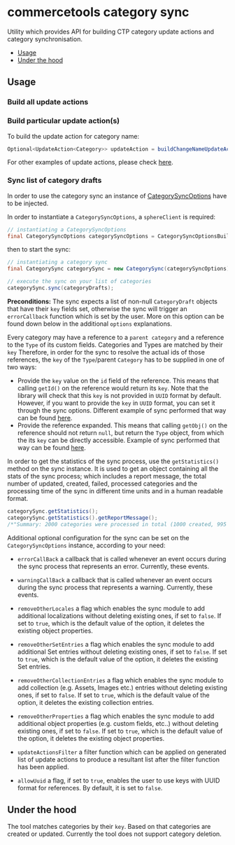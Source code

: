 # commercetools category sync

Utility which provides API for building CTP category update actions and category synchronisation.

- [Usage](#usage)
- [Under the hood](#under-the-hood)

## Usage

### Build all update actions

<!-- TODO: A code snippet will be added once #14 is resolved -->

### Build particular update action(s)

To build the update action for category name:
````java
Optional<UpdateAction<Category>> updateAction = buildChangeNameUpdateAction(oldCategory, categoryDraft);
````
For other examples of update actions, please check [here](). <!-- TODO: Add link to Integration tests.-->

### Sync list of category drafts

In order to use the category sync an instance of
[CategorySyncOptions](https://github.com/commercetools/commercetools-sync-java/blob/master/src/main/java/com/commercetools/sync/categories/CategorySyncOptions.java) have to be injected.

In order to instantiate a `CategorySyncOptions`, a `sphereClient` is required:
````java
// instantiating a CategorySyncOptions
final CategorySyncOptions categorySyncOptions = CategorySyncOptionsBuilder.of(sphereClient).build();
````

then to start the sync:
````java
// instantiating a category sync
final CategorySync categorySync = new CategorySync(categorySyncOptions);

// execute the sync on your list of categories
categorySync.sync(categoryDrafts);
````
**Preconditions:** The sync expects a list of non-null `CategoryDraft` objects that have their `key` fields set, otherwise
 the sync will trigger an `errorCallback` function which is set by the user. More on this option can be found down below
 in the additional `options` explanations.
 
 Every category may have a reference to a `parent category` and a reference to the `Type` of its custom fields. Categories 
and Types are matched by their `key` Therefore, in order for the sync to resolve the 
 actual ids of those references, the `key` of the `Type`/parent `Category` has to be supplied in one of two ways:
 - Provide the `key` value on the `id` field of the reference. This means that calling `getId()` on the
 reference would return its `key`. Note that the library will check that this `key` is not 
 provided in `UUID` format by default. However, if you want to provide the `key` in `UUID` format, you can
  set it through the sync options. Different example of sync performed that way can be found [here]().
 - Provide the reference expanded. This means that calling `getObj()` on the reference should not return `null`,
  but return the `Type` object, from which the its `key` can be directly accessible. Example of sync performed that 
  way can be found [here]().


In order to get the statistics of the sync process, use the `getStatistics()` method on the sync instance. It is used 
to get an object containing all the stats of the sync process; which includes a report message, the total number of updated, created, 
failed, processed categories and the processing time of the sync in different time units and in a
human readable format.
````java
categorySync.getStatistics();
categorySync.getStatistics().getReportMessage(); 
/*"Summary: 2000 categories were processed in total (1000 created, 995 updated and 5 categories failed to sync)."*/
````

Additional optional configuration for the sync can be set on the `CategorySyncOptions` instance, according to your 
need:
- `errorCallBack`
a callback that is called whenever an event occurs during the sync process that represents an error. Currently, these 
events.

- `warningCallBack` 
a callback that is called whenever an event occurs during the sync process that represents a warning. Currently, these 
events.
- `removeOtherLocales`
a flag which enables the sync module to add additional localizations without deleting existing ones, if set to `false`. 
If set to `true`, which is the default value of the option, it deletes the existing object properties.
- `removeOtherSetEntries`
a flag which enables the sync module to add additional Set entries without deleting existing ones, if set to `false`. 
If set to `true`, which is the default value of the option, it deletes the existing Set entries.
- `removeOtherCollectionEntries`
a flag which enables the sync module to add collection (e.g. Assets, Images etc.) entries without deleting existing 
ones, if set to `false`. If set to `true`, which is the default value of the option, it deletes the existing collection 
entries.
- `removeOtherProperties`
a flag which enables the sync module to add additional object properties (e.g. custom fields, etc..) without deleting 
existing ones, if set to `false`. If set to `true`, which is the default value of the option, it deletes the existing 
object properties.
- `updateActionsFilter`
a filter function which can be applied on generated list of update actions to produce a resultant list after the filter 
function has been applied.
- `allowUuid`
a flag, if set to `true`, enables the user to use keys with UUID format for references. By default, it is set to `false`.

## Under the hood

The tool matches categories by their `key`. Based on that categories are created or 
updated. Currently the tool does not support category deletion.